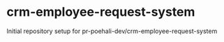 # crm-employee-request-system

Initial repository setup for pr-poehali-dev/crm-employee-request-system
